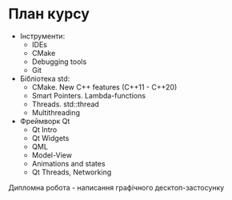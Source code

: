 # План курсу

- Інструменти:
    - IDEs
    - CMake
    - Debugging tools
    - Git
- Бібліотека std:
    - CMake. New C++ features (C++11 - C++20)
    - Smart Pointers. Lambda-functions
    - Threads. std::thread
    - Multithreading
- Фреймворк Qt
    - Qt Intro
    - Qt Widgets
    - QML
    - Model-View
    - Animations and states
    - Qt Threads, Networking

Дипломна робота - написання графічного десктоп-застосунку
